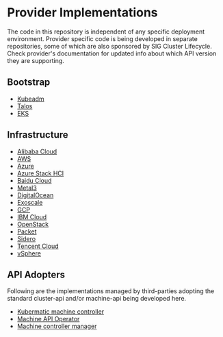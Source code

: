 # Provider Implementations

The code in this repository is independent of any specific deployment environment.
Provider specific code is being developed in separate repositories, some of which
are also sponsored by SIG Cluster Lifecycle. Check provider's documentation for
updated info about which API version they are supporting.

## Bootstrap
- [Kubeadm](https://github.com/kubernetes-sigs/cluster-api/tree/master/bootstrap/kubeadm)
- [Talos](https://github.com/talos-systems/cluster-api-bootstrap-provider-talos)
- [EKS](https://github.com/kubernetes-sigs/cluster-api-provider-aws/tree/master/bootstrap/eks)

## Infrastructure
- [Alibaba Cloud](https://github.com/oam-oss/cluster-api-provider-alicloud)
- [AWS](https://github.com/kubernetes-sigs/cluster-api-provider-aws)
- [Azure](https://github.com/kubernetes-sigs/cluster-api-provider-azure)
- [Azure Stack HCI](https://github.com/microsoft/cluster-api-provider-azurestackhci)
- [Baidu Cloud](https://github.com/baidu/cluster-api-provider-baiducloud)
- [Metal3](https://github.com/metal3-io/cluster-api-provider-metal3)
- [DigitalOcean](https://github.com/kubernetes-sigs/cluster-api-provider-digitalocean)
- [Exoscale](https://github.com/exoscale/cluster-api-provider-exoscale)
- [GCP](https://github.com/kubernetes-sigs/cluster-api-provider-gcp)
- [IBM Cloud](https://github.com/kubernetes-sigs/cluster-api-provider-ibmcloud)
- [OpenStack](https://github.com/kubernetes-sigs/cluster-api-provider-openstack)
- [Packet](https://github.com/kubernetes-sigs/cluster-api-provider-packet)
- [Sidero](https://github.com/talos-systems/sidero)
- [Tencent Cloud](https://github.com/TencentCloud/cluster-api-provider-tencent)
- [vSphere](https://github.com/kubernetes-sigs/cluster-api-provider-vsphere)

## API Adopters

Following are the implementations managed by third-parties adopting the standard cluster-api and/or machine-api being developed here.

* [Kubermatic machine controller](https://github.com/kubermatic/machine-controller/tree/master)
* [Machine API Operator](https://github.com/openshift/machine-api-operator/tree/master)
* [Machine controller manager](https://github.com/gardener/machine-controller-manager/tree/cluster-api)
